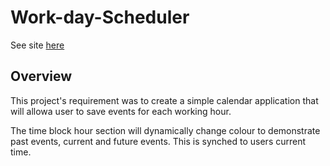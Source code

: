 # Work-day-Scheduler

See site [here]()

## Overview

This project's requirement was to create a simple calendar application that will allowa user to save events for each working hour.

The time block hour section will dynamically change colour to demonstrate past events, current and future events. This is synched to users current time.



